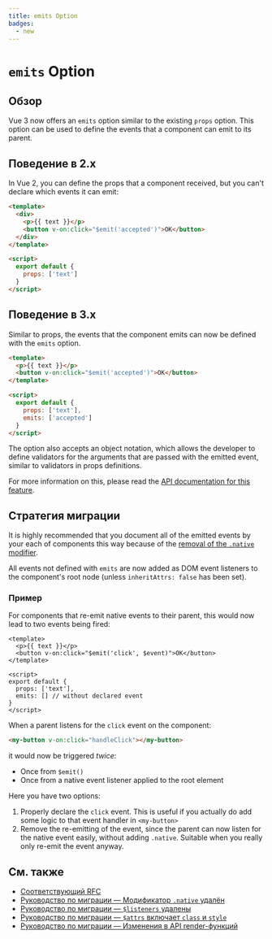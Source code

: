 ```yaml
---
title: emits Option
badges:
  - new
---
```


# `emits` Option <MigrationBadges :badges="$frontmatter.badges" />

## Обзор

Vue 3 now offers an `emits` option similar to the existing `props` option. This option can be used to define the events that a component can emit to its parent.

## Поведение в 2.x

In Vue 2, you can define the props that a component received, but you can't declare which events it can emit:

```html
<template>
  <div>
    <p>{{ text }}</p>
    <button v-on:click="$emit('accepted')">OK</button>
  </div>
</template>

<script>
  export default {
    props: ['text']
  }
</script>
```

## Поведение в 3.x

Similar to props, the events that the component emits can now be defined with the `emits` option.

```html
<template>
  <p>{{ text }}</p>
  <button v-on:click="$emit('accepted')">OK</button>
</template>

<script>
  export default {
    props: ['text'],
    emits: ['accepted']
  }
</script>
```

The option also accepts an object notation, which allows the developer to define validators for the arguments that are passed with the emitted event, similar to validators in props definitions.

For more information on this, please read the [API documentation for this feature](../../api/options-data.md#emits).

## Стратегия миграции

It is highly recommended that you document all of the emitted events by your each of components this way because of the [removal of the `.native` modifier](v-on-native-modifier-removed.md).

All events not defined with `emits` are now added as DOM event listeners to the component's root node (unless `inheritAttrs: false` has been set).

### Пример

For components that re-emit native events to their parent, this would now lead to two events being fired:

```vue
<template>
  <p>{{ text }}</p>
  <button v-on:click="$emit('click', $event)">OK</button>
</template>

<script>
export default {
  props: ['text'],
  emits: [] // without declared event
}
</script>
```

When a parent listens for the `click` event on the component:

```html
<my-button v-on:click="handleClick"></my-button>
```

it would now be triggered _twice_:

- Once from `$emit()`
- Once from a native event listener applied to the root element

Here you have two options:

1. Properly declare the `click` event. This is useful if you actually do add some logic to that event handler in `<my-button>`
2. Remove the re-emitting of the event, since the parent can now listen for the native event easily, without adding `.native`. Suitable when you really only re-emit the event anyway.

## См. также

- [Соответствующий RFC](https://github.com/vuejs/rfcs/blob/master/active-rfcs/0030-emits-option.md)
- [Руководство по миграции — Модификатор `.native` удалён](v-on-native-modifier-removed.md)
- [Руководство по миграции — `$listeners` удалены](listeners-removed.md)
- [Руководство по миграции — `$attrs` включает `class` и `style`](attrs-includes-class-style.md)
- [Руководство по миграции — Изменения в API render-функций](render-function-api.md)
